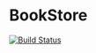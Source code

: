 # BookStore

[![Build Status](https://app.travis-ci.com/afonso96/Bookstore_Supimpa.svg?branch=main)](https://app.travis-ci.com/afonso96/Bookstore_Supimpa)